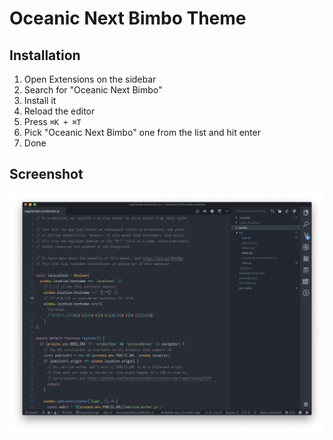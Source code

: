 # Oceanic Next Bimbo Theme

## Installation

1. Open Extensions on the sidebar
2. Search for "Oceanic Next Bimbo"
3. Install it
4. Reload the editor
5. Press `⌘K + ⌘T`
6. Pick "Oceanic Next Bimbo" one from the list and hit enter
7. Done

## Screenshot

![Oceanic Next Bimbo Theme](images/screenshot.jpg)
